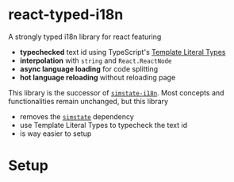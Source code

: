 # react-typed-i18n

A strongly typed i18n library for react featuring

- **typechecked** text id using TypeScript's [Template Literal Types](https://www.typescriptlang.org/docs/handbook/2/template-literal-types.html)
- **interpolation** with `string` and `React.ReactNode`
- **async language loading** for code splitting
- **hot language reloading** without reloading page

This library is the successor of [`simstate-i18n`](https://github.com/ddadaal/simstate-i18n). Most concepts and functionalities remain unchanged, but this library

- removes the [`simstate`](https://github.com/ddadaal/simstate) dependency
- use Template Literal Types to typecheck the text id
- is way easier to setup

# Setup

```tsx

```

